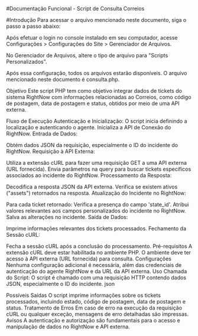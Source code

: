 #Documentação Funcional - Script de Consulta Correios

#Introdução
Para acessar o arquivo mencionado neste documento, siga o passo a passo abaixo:

Após efetuar o login no console instalado em seu computador, acesse Configurações > Configurações do Site > Gerenciador de Arquivos.

No Gerenciador de Arquivos, altere o tipo de arquivo para "Scripts Personalizados".

Após essa configuração, todos os arquivos estarão disponíveis. O arquivo mencionado neste documento é consulta.php.

Objetivo
Este script PHP tem como objetivo integrar dados de tickets do sistema RightNow com informações relacionadas ao Correios, como código de postagem, data de postagem e status, obtidos por meio de uma API externa.

Fluxo de Execução
Autenticação e Inicialização:
O script inicia definindo a localização e autenticando o agente.
Inicializa a API de Conexão do RightNow.
Entrada de Dados:

Obtém dados JSON da requisição, especialmente o ID do incidente do RightNow.
Requisição à API Externa:

Utiliza a extensão cURL para fazer uma requisição GET a uma API externa (URL fornecida).
Envia parâmetros na query para buscar tickets específicos associados ao incidente do RightNow.
Processamento da Resposta:

Decodifica a resposta JSON da API externa.
Verifica se existem ativos ("assets") retornados na resposta.
Atualização do Incidente no RightNow:

Para cada ticket retornado:
Verifica a presença do campo 'state_id'.
Atribui valores relevantes aos campos personalizados do incidente no RightNow.
Salva as alterações no incidente.
Saída de Dados:

Imprime informações relevantes dos tickets processados.
Fechamento da Sessão cURL:

Fecha a sessão cURL após a conclusão do processamento.
Pré-requisitos
A extensão cURL deve estar habilitada no ambiente PHP.
O ambiente deve ter acesso à API externa (URL fornecida) para consulta.
Configurações
Nenhuma configuração adicional é necessária, além das credenciais de autenticação do agente RightNow e da URL da API externa.
Uso
Chamada do Script:
O script é chamado com uma requisição HTTP contendo dados JSON, especialmente o ID do incidente.
json

Possíveis Saídas
O script imprime informações sobre os tickets processados, incluindo estado, código de postagem, data de postagem e status.
Tratamento de Erros
Em caso de erro na execução da requisição cURL ou qualquer exceção, mensagens de erro detalhadas são impressas.
Avisos
A autenticação e autorização são fundamentais para o acesso e manipulação de dados no RightNow e API externa.
